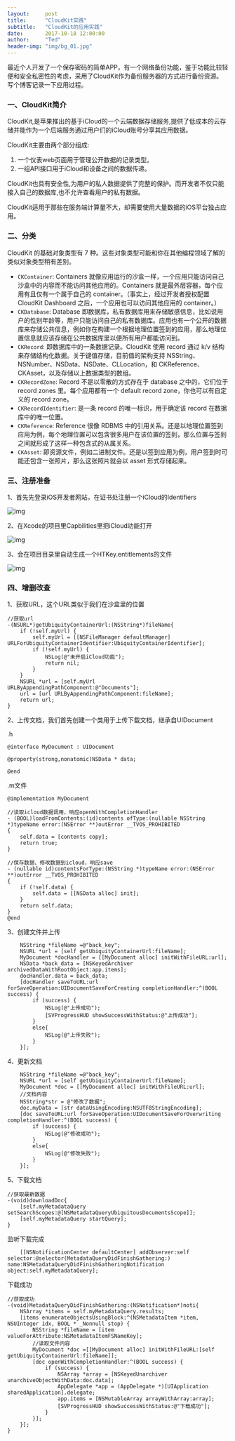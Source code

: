 ```yaml
---
layout:     post
title:      "CloudKit实践"
subtitle:   "CloudKit的应用实践"
date:       2017-10-18 12:00:00
author:     "Ted"
header-img: "img/bg_01.jpg"
---
```


最近个人开发了一个保存密码的简单APP，有一个网络备份功能，鉴于功能比较轻便和安全私密性的考虑，采用了CloudKit作为备份服务器的方式进行备份资源。写个博客记录一下应用过程。

### 一、CloudKit简介

CloudKit,是苹果推出的基于iCloud的一个云端数据存储服务,提供了低成本的云存储并能作为一个后端服务通过用户们的iCloud账号分享其应用数据。

CloudKit主要由两个部分组成:

1. 一个仪表web页面用于管理公开数据的记录类型。
2. 一组API接口用于iCloud和设备之间的数据传递。

CloudKit也具有安全性,为用户的私人数据提供了完整的保护。而开发者不仅只能接入自己的数据库,也不允许查看用户的私有数据。

CloudKit适用于那些在服务端计算量不大，却需要使用大量数据的iOS平台独占应用。

### 二、分类

CloudKit 的基础对象类型有 7 种。这些对象类型可能和你在其他编程领域了解的类似对象类型稍有差别。

- `CKContainer`: Containers 就像应用运行的沙盒一样，一个应用只能访问自己沙盒中的内容而不能访问其他应用的。Containers 就是最外层容器，每个应用有且仅有一个属于自己的 container。（事实上，经过开发者授权配置 CloudKit Dashboard 之后，一个应用也可以访问其他应用的 container。）
- `CKDatabase`: Database 即数据库，私有数据库用来存储敏感信息，比如说用户的性别年龄等，用户只能访问自己的私有数据库。应用也有一个公开的数据库来存储公共信息，例如你在构建一个根据地理位置签到的应用，那么地理位置信息就应该存储在公共数据库里以便所有用户都能访问到。
- `CKRecord`: 即数据库中的一条数据记录。CloudKit 使用 record 通过 k/v 结构来存储结构化数据。关于键值存储，目前值的架构支持 NSString、NSNumber、NSData、NSDate、CLLocation，和 CKReference、CKAsset，以及存储以上数据类型的数组。
- `CKRecordZone`: Record 不是以零散的方式存在于 database 之中的，它们位于 record zones 里。每个应用都有一个 default record zone，你也可以有自定义的 record zone。
- `CKRecordIdentifier`: 是一条 record 的唯一标识，用于确定该 record 在数据库中的唯一位置。
- `CKReference`: Reference 很像 RDBMS 中的引用关系。还是以地理位置签到应用为例，每个地理位置可以包含很多用户在该位置的签到，那么位置与签到之间就形成了这样一种包含式的从属关系。
- `CKAsset`: 即资源文件，例如二进制文件。还是以签到应用为例，用户签到时可能还包含一张照片，那么这张照片就会以 asset 形式存储起来。

### 三、注册准备

1、首先先登录iOS开发者网站，在证书处注册一个iCloud的Identifiers

![img](/img/Simple_3/28.png)

2、在Xcode的项目里Capbilities里把iCloud功能打开

![img](/img/Simple_3/29.png)

3、会在项目目录里自动生成一个HTKey.entitlements的文件

![img](/img/Simple_3/30.png)

### 四、增删改查

1、获取URL，这个URL类似于我们在沙盒里的位置

```objc
//获取url
-(NSURL*)getUbiquityContainerUrl:(NSString*)fileName{
    if (!self.myUrl) {
        self.myUrl = [[NSFileManager defaultManager] URLForUbiquityContainerIdentifier:UbiquityContainerIdentifier];
        if (!self.myUrl) {
            NSLog(@"未开启iCloud功能");
            return nil;
        }
    }
    NSURL *url = [self.myUrl URLByAppendingPathComponent:@"Documents"];
    url = [url URLByAppendingPathComponent:fileName];
    return url;
}
```

2、上传文档，我们首先创建一个类用于上传下载文档，继承自UIDocument

.h

```objc
@interface MyDocument : UIDocument

@property(strong,nonatomic)NSData * data;

@end
```

.m文件

```objc
@implementation MyDocument

//读取icloud数据调用，响应openWithCompletionHandler
- (BOOL)loadFromContents:(id)contents ofType:(nullable NSString *)typeName error:(NSError **)outError __TVOS_PROHIBITED
{
    self.data = [contents copy];
    return true;
}

//保存数据、修改数据到icloud，响应save
- (nullable id)contentsForType:(NSString *)typeName error:(NSError **)outError __TVOS_PROHIBITED
{
    if (!self.data) {
        self.data = [[NSData alloc] init];
    }
    return self.data;
}
@end
```

3、创建文件并上传

```objc
    NSString *fileName =@"back_key";
    NSURL *url = [self getUbiquityContainerUrl:fileName];
    MyDocument *docHandler = [[MyDocument alloc] initWithFileURL:url];
    NSData *back_data = [NSKeyedArchiver archivedDataWithRootObject:app.items];
    docHandler.data = back_data;
    [docHandler saveToURL:url forSaveOperation:UIDocumentSaveForCreating completionHandler:^(BOOL success) {
        if (success) {
            NSLog(@"上传成功");
            [SVProgressHUD showSuccessWithStatus:@"上传成功"];
        }
        else{
            NSLog(@"上传失败");
        }
    }];
```

4、更新文档

```objc
    NSString *fileName =@"back_key";
    NSURL *url = [self getUbiquityContainerUrl:fileName];
    MyDocument *doc = [[MyDocument alloc] initWithFileURL:url];
    //文档内容
    NSString*str = @"修改了数据";
    doc.myData = [str dataUsingEncoding:NSUTF8StringEncoding];
    [doc saveToURL:url forSaveOperation:UIDocumentSaveForOverwriting completionHandler:^(BOOL success) {
        if (success) {
            NSLog(@"修改成功");
        }
        else{
            NSLog(@"修改失败");
        }
    }];
```

5、下载文档

```objc
//获取最新数据
-(void)downloadDoc{
    [self.myMetadataQuery setSearchScopes:@[NSMetadataQueryUbiquitousDocumentsScope]];
    [self.myMetadataQuery startQuery];
}
```

监听下载完成

```objc
    [[NSNotificationCenter defaultCenter] addObserver:self selector:@selector(MetadataQueryDidFinishGathering:) name:NSMetadataQueryDidFinishGatheringNotification object:self.myMetadataQuery];
```

下载成功

```objc
//获取成功
-(void)MetadataQueryDidFinishGathering:(NSNotification*)noti{
    NSArray *items = self.myMetadataQuery.results;
    [items enumerateObjectsUsingBlock:^(NSMetadataItem *item, NSUInteger idx, BOOL * _Nonnull stop) {
        NSString *fileName = [item valueForAttribute:NSMetadataItemFSNameKey];
        //读取文件内容
        MyDocument *doc =[[MyDocument alloc] initWithFileURL:[self getUbiquityContainerUrl:fileName]];
        [doc openWithCompletionHandler:^(BOOL success) {
            if (success) {
                NSArray *array = [NSKeyedUnarchiver unarchiveObjectWithData:doc.data];
                AppDelegate *app = (AppDelegate *)[UIApplication sharedApplication].delegate;
                app.items = [NSMutableArray arrayWithArray:array];
                [SVProgressHUD showSuccessWithStatus:@"下载成功"];
            }
        }];
    }];
}
```

